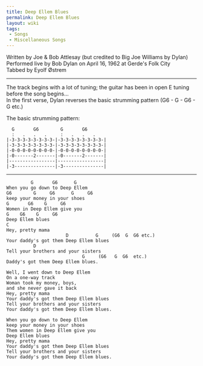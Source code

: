 ```yaml
---
title: Deep Ellem Blues
permalink: Deep Ellem Blues
layout: wiki
tags:
 - Songs
 - Miscellaneous Songs
---
```


Written by Joe & Bob Attlesay (but credited to Big Joe Williams by
Dylan)  
Performed live by Bob Dylan on April 16, 1962 at Gerde's Folk City  
Tabbed by Eyolf Østrem

* * * * *

The track begins with a lot of tuning; the guitar has been in open E
tuning before the song begins...  
In the first verse, Dylan reverses the basic strumming pattern (G6 - G -
G6 - G etc.)

The basic strumming pattern:

      G       G6        G       G6
      :   .   .   .     :   .   .   .
    |-3-3-3-3-3-3-3-3-|-3-3-3-3-3-3-3-3-|
    |-3-3-3-3-3-3-3-3-|-3-3-3-3-3-3-3-3-|
    |-0-0-0-0-0-0-0-0-|-0-0-0-0-0-0-0-0-|
    |-0-------2-------|-0-------2-------|
    |-----------------|-----------------|
    |-3---------------|-3---------------|

* * * * *

             G       G6      G
    When you go down to Deep Ellem
    G6        G     G6      G     G6
    keep your money in your shoes
    G       G6    G     G6
    Women in Deep Ellem give you
    G    G6    G     G6
    Deep Ellem blues
    C
    Hey, pretty mama
                          D          G     (G6  G  G6 etc.)
    Your daddy's got them Deep Ellem blues
              D
    Tell your brothers and your sisters
                                G     (G6   G  G6  etc.)
    Daddy's got them Deep Ellem blues.

    Well, I went down to Deep Ellem
    On a one-way track
    Woman took my money, boys,
    and she never gave it back
    Hey, pretty mama
    Your daddy's got them Deep Ellem blues
    Tell your brothers and your sisters
    Your daddy's got them Deep Ellem blues.

    When you go down to Deep Ellem
    keep your money in your shoes
    Them women in Deep Ellem give you
    Deep Ellem blues
    Hey, pretty mama
    Your daddy's got them Deep Ellem blues
    Tell your brothers and your sisters
    Your daddy's got them Deep Ellem blues.
